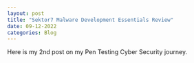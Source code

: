 ```yaml
---
layout: post
title: "Sektor7 Malware Development Essentials Review"
date: 09-12-2022
categories: Blog
---
```



Here is my 2nd post on my Pen Testing Cyber Security journey. 



